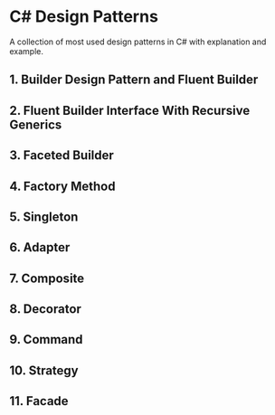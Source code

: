 # C# Design Patterns
A collection of most used design patterns in C# with explanation and example.

## 1. Builder Design Pattern and Fluent Builder
## 2. Fluent Builder Interface With Recursive Generics
## 3. Faceted Builder
## 4. Factory Method
## 5. Singleton
## 6. Adapter
## 7. Composite
## 8. Decorator
## 9. Command
## 10. Strategy
## 11. Facade
